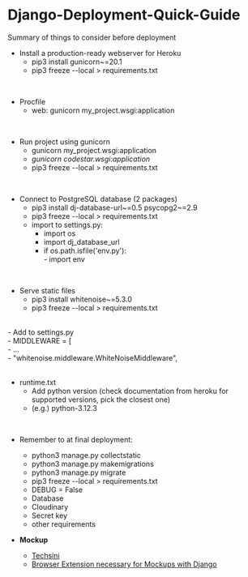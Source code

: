 # Django-Deployment-Quick-Guide
Summary of things to consider before deployment

- Install a production-ready webserver for Heroku <br>
	- pip3 install gunicorn~=20.1 <br>
	- pip3 freeze --local > requirements.txt <br>
<br>

- Procfile <br>
	- web: gunicorn my_project.wsgi:application<br>
 
<br>

- Run project using gunicorn <br>
	- gunicorn my_project.wsgi:application <br>
	- *gunicorn codestar.wsgi:application* <br>
	- pip3 freeze --local > requirements.txt <br>
 
<br>

- Connect to PostgreSQL database (2 packages) <br>
	- pip3 install dj-database-url~=0.5 psycopg2~=2.9<br>
	- pip3 freeze --local > requirements.txt<br>
	- import to settings.py:<br>
		- import os<br>
		- import dj_database_url<br>
		- if os.path.isfile('env.py'):<br>
    			- import env<br>
<br>

- Serve static files <br>
	- pip3 install whitenoise~=5.3.0 <br>
	- pip3 freeze --local > requirements.txt<br>
 
<br>
	- Add to settings.py <br>
 		- MIDDLEWARE = [<br>
    			- ...<br>
    			- "whitenoise.middleware.WhiteNoiseMiddleware",<br>
       
<br>

- runtime.txt
	- Add python version (check documentation from heroku for supported versions, pick the closest one) <br>
	- (e.g.) python-3.12.3 <br>
 
<br>

- Remember to at final deployment: 
	- python3 manage.py collectstatic
	- python3 manage.py makemigrations
	- python3 manage.py migrate
	- pip3 freeze --local > requirements.txt
	- DEBUG = False
	- Database
	- Cloudinary
	- Secret key
	- other requirements


- **Mockup**
	- [Techsini](https://techsini.com/multi-mockup/index.php)
	- [Browser Extension necessary for Mockups with Django](https://chromewebstore.google.com/detail/ignore-x-frame-headers/gleekbfjekiniecknbkamfmkohkpodhe)
